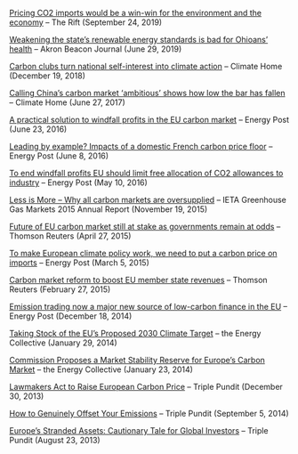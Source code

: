 

[Pricing CO2 imports would be a win-win for the environment and the economy](https://therift.eu/index.php/2019/09/24/should-the-eu-tax-imported-products-accordingly-to-their-co2-footprint/) – The Rift (September 24, 2019)

[Weakening the state’s renewable energy standards is bad for Ohioans’ health](https://www.ohio.com/opinion/20190629/emil-dimanchev-weakening-states-renewable-energy-standards-is-bad-for-ohioans-health) – Akron Beacon Journal (June 29, 2019)

[Carbon clubs turn national self-interest into climate action](http://www.climatechangenews.com/2018/12/19/carbon-clubs-turn-self-interest-climate-action/) – Climate Home (December 19, 2018)

[Calling China’s carbon market ‘ambitious’ shows how low the bar has fallen](http://www.climatechangenews.com/2017/06/27/calling-chinas-carbon-market-ambitious-shows-low-bar-fallen/) – Climate Home (June 27, 2017)

[A practical solution to windfall profits in the EU carbon market](http://www.energypost.eu/practical-solution-windfall-profits-eu-carbon-market/) – Energy Post (June 23, 2016)

[Leading by example? Impacts of a domestic French carbon price floor](http://www.energypost.eu/leading-example-impacts-domestic-french-carbon-price-floor/) – Energy Post (June 8, 2016)

[To end windfall profits EU should limit free allocation of CO2 allowances to industry](http://www.energypost.eu/end-windfall-profits-eu-limit-free-allocation-co2-allowances-industry/) – Energy Post (May 10, 2016)

[Less is More – Why all carbon markets are oversupplied](https://ieta.wildapricot.org/resources/Resources/GHG_Report/2015/Articles/Less_is_More_EDimantchev_MFerdinand.pdf) – IETA Greenhouse Gas Markets 2015 Annual Report (November 19, 2015)

[Future of EU carbon market still at stake as governments remain at odds](https://emildimantchev.files.wordpress.com/2017/05/press-release-msr-trialogue-quantified-point-carbon-2015-msr-insight-27-april-2015.pdf) – Thomson Reuters (April 27, 2015)

[To make European climate policy work, we need to put a carbon price on imports](http://www.energypost.eu/make-european-climate-policy-work-need-put-carbon-price-imports/) – Energy Post (March 5, 2015)

[Carbon market reform to boost EU member state revenues](https://emildimantchev.files.wordpress.com/2017/05/carboninsight270215.pdf) – Thomson Reuters (February 27, 2015)

[Emission trading now a major new source of low-carbon finance in the EU](http://www.energypost.eu/emission-trading-now-major-new-source-low-carbon-finance-eu-will-stay-way/) – Energy Post (December 18, 2014)

[Taking Stock of the EU’s Proposed 2030 Climate Target](http://theenergycollective.com/edimantchev/333121/taking-stock-eu-s-proposed-2030-climate-target) – the Energy Collective (January 29, 2014)

[Commission Proposes a Market Stability Reserve for Europe’s Carbon Market](http://theenergycollective.com/edimantchev/330621/commission-proposes-market-stability-reserve-europe-s-carbon-market) – the Energy Collective (January 23, 2014)

[Lawmakers Act to Raise European Carbon Price](http://www.triplepundit.com/2013/12/lawmakers-act-raise-european-carbon-price/) – Triple Pundit (December 30, 2013)

[How to Genuinely Offset Your Emissions](http://www.triplepundit.com/2014/09/genuinely-offset-emissions/) – Triple Pundit (September 5, 2014)

[Europe’s Stranded Assets: Cautionary Tale for Global Investors](http://www.triplepundit.com/2013/08/europes-stranded-assets-cautionary-tale-global-investors/) – Triple Pundit (August 23, 2013)
